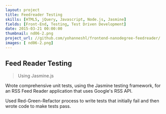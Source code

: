 ```yaml
---
layout: project
title: Feedreader Testing
skills: [HTML5, jQuery, Javascript, Node.js, Jasmine]
fields: [Front-End, Testing, Test Driven Development]
date: 2015-03-21 00:00:00
thumbnail: nd06-2.png
project_url: //github.com/yohanneshl/frontend-nanodegree-feedreader/
images: [ nd06-2.png]
---
```

## Feed Reader Testing

> Using Jasmine.js


Wrote comprehensive unit tests, using the Jasmine testing framework, for an RSS Feed Reader application that uses Google's RSS API.

Used Red-Green-Refactor process to write tests that initially fail and then wrote code to make tests pass.


